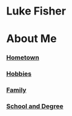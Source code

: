 # Luke Fisher
# About Me
### [Hometown](https://github.com/lukefisha/Hometown.md.git)
### [Hobbies](https://github.com/lukefisha/Hobbies.md.git)
### [Family](https://github.com/lukefisha/Family.md.git)
### [School and Degree](https://github.com/lukefisha/School.md.git)
